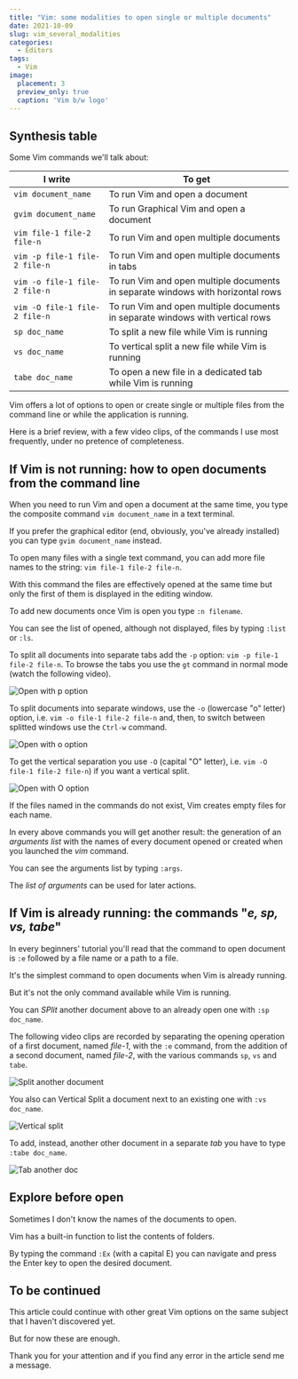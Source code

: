 ```yaml
---
title: "Vim: some modalities to open single or multiple documents"
date: 2021-10-09
slug: vim_several_modalities
categories:
  - Editors
tags:
  - Vim
image:
  placement: 3
  preview_only: true 
  caption: 'Vim b/w logo'
---
```




## Synthesis table

Some Vim commands we'll talk about:

| I write                       | To get                                                                           |
| -------------                 | -------------                                                                    |
| `vim document_name`           | To run Vim and open a document                                                   |
| `gvim document_name`          | To run Graphical Vim and open a document                                         |
| `vim file-1 file-2 file-n`    | To run Vim and open multiple documents                                           |
| `vim -p file-1 file-2 file-n` | To run Vim and open multiple documents in tabs                                   |
| `vim -o file-1 file-2 file-n` | To run Vim and open multiple documents in separate windows with horizontal rows |
| `vim -O file-1 file-2 file-n` | To run Vim and open multiple documents in separate windows with  vertical  rows |
| `sp doc_name`                 | To split a new file while Vim is running                                          |
| `vs doc_name`                 | To vertical split a new file while Vim is running                                 |
| `tabe doc_name`               | To open a new file in a dedicated tab while Vim is running                        |


Vim   offers a lot of options to open or create single or multiple files from the command line or while the application is running.

Here is a brief review, with a few video clips,  of the commands I use most frequently, under no pretence of completeness.

## If Vim is not running: how to open documents from the command line

When you need to run Vim and open a document at the same time, you type the composite command `vim document_name` in a text terminal. 

If you prefer the graphical editor (end, obviously,  you've already installed) you can type `gvim document_name` instead.

To open many files with a single text command, you can add more file names to the string: `vim file-1 file-2 file-n`.

With this command the files  are effectively opened at the same time but only the first of them is displayed in the editing window.

To add new documents once Vim is open you type `:n filename`.

You can see the list of opened, although not displayed, files by typing `:list` or `:ls`.

To split all documents into separate tabs add the `-p` option: `vim -p file-1 file-2 file-n`. To browse the tabs you use the `gt` command in normal mode (watch the following video).


![Open with p option](vim-open-multiple-p.gif)


To split documents into separate windows, use the `-o` (lowercase "o" letter) option, i.e.  `vim -o file-1 file-2 file-n` and, then,  to switch between splitted windows use the `Ctrl-w` command.

![Open with o option](vim-open-multiple-o.gif)


To get the vertical separation you use `-O` (capital "O" letter), i.e. `vim -O file-1 file-2 file-n`) if you want a vertical split.

![Open with O option](vim_open_multiple_O.gif)

If the files named in the commands do not exist, Vim creates empty files for each name.

In every above commands you will get another result: the generation of an *arguments list* with the names of every document opened or created when you launched the *vim* command.

You can see the arguments list by typing `:args`.

The *list of arguments* can  be used for later actions.

## If Vim is already running: the commands "*e, sp, vs, tabe*"

In every beginners' tutorial you'll read that the command to open document is `:e`  followed by a file name or a path to a file.

It's the simplest command to open documents when Vim is already running.

But it's not the only command available while Vim is running.

You can *SPlit* another document above to an already open one with `:sp doc_name`.

The following video clips are recorded by separating the  opening operation of a first document,  named *file-1*,  with the `:e` command, from the addition of a second document, named *file-2*,  with the various commands `sp`, `vs` and `tabe`.

![Split another document](vim-split.gif)

You also can Vertical Split a document next to an existing one with `:vs doc_name`.

![Vertical split](vim-vsplit.gif)

To add, instead,  another other document in a separate *tab* you have to type `:tabe doc_name`.

![Tab another doc](vim-tabe.gif)


## Explore before open

Sometimes I don't know the names of the documents to open.

Vim has a built-in function to list the contents of folders. 

By typing the command `:Ex` (with a capital E) you can navigate and press the Enter key to open the desired document.

## To be continued

This article could continue with other great Vim options on the same subject that I haven't discovered yet.

But for now these are enough.

Thank you for your attention and if you find any error in the article send me a message.
